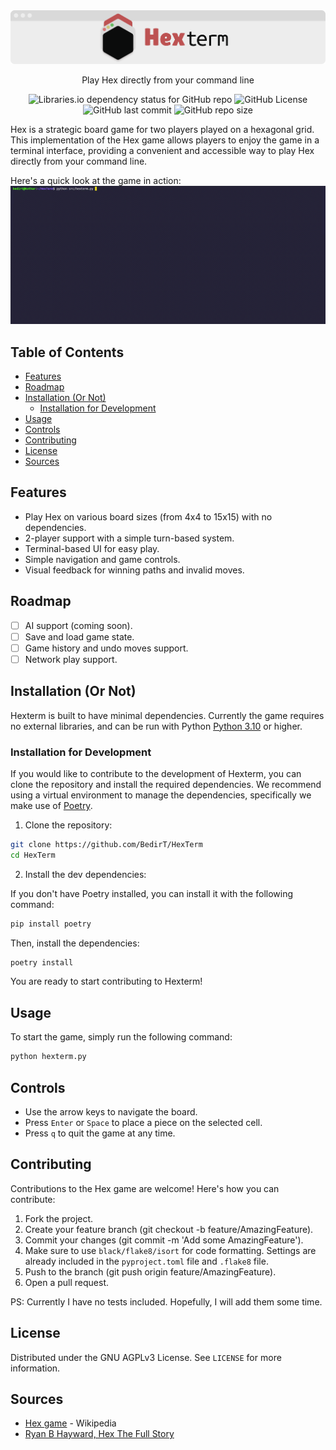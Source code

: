 <div align="center">
    <img src="assets/banner.png" alt="Hexterm logo" width="700">
    <p>Play Hex directly from your command line</p>
    <img alt="Libraries.io dependency status for GitHub repo" src="https://img.shields.io/librariesio/github/bedirt/hexterm">
    <img alt="GitHub License" src="https://img.shields.io/github/license/bedirt/hexterm">
    <img alt="GitHub last commit" src="https://img.shields.io/github/last-commit/bedirt/hexterm">
    <img alt="GitHub repo size" src="https://img.shields.io/github/repo-size/bedirt/hexterm">
</div>


Hex is a strategic board game for two players played on a hexagonal grid. This implementation of the Hex game allows players to enjoy the game in a terminal interface, providing a convenient and accessible way to play Hex directly from your command line.

Here's a quick look at the game in action:
![Hexterm](assets/sample.gif)

## Table of Contents

- [Features](#features)
- [Roadmap](#roadmap)
- [Installation (Or Not)](#installation-or-not)
  - [Installation for Development](#installation-for-development)
- [Usage](#usage)
- [Controls](#controls)
- [Contributing](#contributing)
- [License](#license)
- [Sources](#sources)

## Features

- Play Hex on various board sizes (from 4x4 to 15x15) with no dependencies.
- 2-player support with a simple turn-based system.
- Terminal-based UI for easy play.
- Simple navigation and game controls.
- Visual feedback for winning paths and invalid moves.

## Roadmap
- [ ] AI support (coming soon).
- [ ] Save and load game state.
- [ ] Game history and undo moves support.
- [ ] Network play support.

## Installation (Or Not)

Hexterm is built to have minimal dependencies. Currently the game requires no external libraries, and can be run with Python [Python 3.10](https://www.python.org/downloads/) or higher.

### Installation for Development

If you would like to contribute to the development of Hexterm, you can clone the repository and install the required dependencies. We recommend using a virtual environment to manage the dependencies, specifically we make use of [Poetry](https://python-poetry.org/).

1. Clone the repository:

```bash
git clone https://github.com/BedirT/HexTerm
cd HexTerm
```

2. Install the dev dependencies:

If you don't have Poetry installed, you can install it with the following command:

```bash
pip install poetry
```

Then, install the dependencies:

```bash
poetry install
```

You are ready to start contributing to Hexterm!

## Usage

To start the game, simply run the following command:

```bash
python hexterm.py
```

## Controls

- Use the arrow keys to navigate the board.
- Press `Enter` or `Space` to place a piece on the selected cell.
- Press `q` to quit the game at any time.

## Contributing

Contributions to the Hex game are welcome! Here's how you can contribute:

1. Fork the project.
2. Create your feature branch (git checkout -b feature/AmazingFeature).
3. Commit your changes (git commit -m 'Add some AmazingFeature').
4. Make sure to use `black/flake8/isort` for code formatting. Settings are already included in the `pyproject.toml` file and `.flake8` file.
5. Push to the branch (git push origin feature/AmazingFeature).
6. Open a pull request.

PS: Currently I have no tests included. Hopefully, I will add them some time.

## License

Distributed under the GNU AGPLv3 License. See `LICENSE` for more information.

## Sources

- [Hex game](https://en.wikipedia.org/wiki/Hex_(board_game)) - Wikipedia
- [Ryan B Hayward, Hex The Full Story](https://webdocs.cs.ualberta.ca/~hayward/hexbook/hex.html)